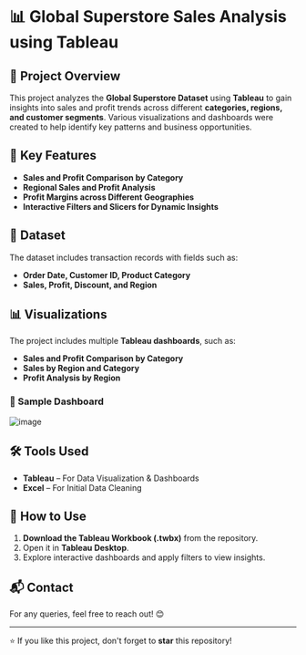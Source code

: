 # 📊 Global Superstore Sales Analysis using Tableau  

## 📝 Project Overview  
This project analyzes the **Global Superstore Dataset** using **Tableau** to gain insights into sales and profit trends across different **categories, regions, and customer segments**. Various visualizations and dashboards were created to help identify key patterns and business opportunities.  

## 📌 Key Features  
- **Sales and Profit Comparison by Category**  
- **Regional Sales and Profit Analysis**  
- **Profit Margins across Different Geographies**  
- **Interactive Filters and Slicers for Dynamic Insights**  

## 📂 Dataset  
The dataset includes transaction records with fields such as:  
- **Order Date, Customer ID, Product Category**  
- **Sales, Profit, Discount, and Region**  

## 📊 Visualizations  
The project includes multiple **Tableau dashboards**, such as:  
- **Sales and Profit Comparison by Category**  
- **Sales by Region and Category**  
- **Profit Analysis by Region**  

### 📸 Sample Dashboard  
![image](https://github.com/user-attachments/assets/beea0879-aeb4-4e13-a7b1-57eaa79262ea)



## 🛠 Tools Used  
- **Tableau** – For Data Visualization & Dashboards  
- **Excel** – For Initial Data Cleaning  

## 🚀 How to Use  
1. **Download the Tableau Workbook (.twbx)** from the repository.  
2. Open it in **Tableau Desktop**.  
3. Explore interactive dashboards and apply filters to view insights.  

## 📬 Contact  
For any queries, feel free to reach out! 😊  

---

⭐ If you like this project, don't forget to **star** this repository!  

